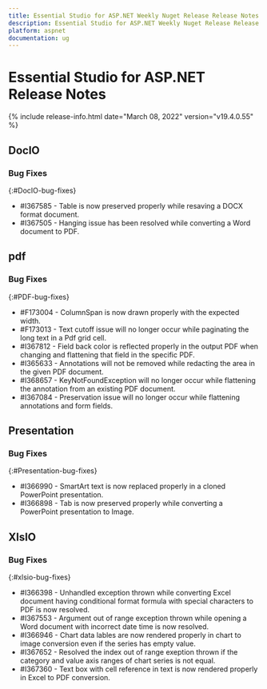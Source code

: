 ```yaml
---
title: Essential Studio for ASP.NET Weekly Nuget Release Release Notes  
description: Essential Studio for ASP.NET Weekly Nuget Release Release Notes  
platform: aspnet
documentation: ug
---
```


# Essential Studio for ASP.NET  Release Notes  

{% include release-info.html date="March 08, 2022"  version="v19.4.0.55" %} 






## DocIO

### Bug Fixes
{:#DocIO-bug-fixes}

* \#I367585 - Table is now preserved properly while resaving a DOCX format document.
* \#I367505 - Hanging issue has been resolved while converting a Word document to PDF.
## pdf

### Bug Fixes
{:#PDF-bug-fixes}

* \#F173004 - ColumnSpan is now drawn properly with the expected width. 
* \#F173013 - Text cutoff issue will no longer occur while paginating the long text in a Pdf grid cell. 
* \#I367812 - Field back color is reflected properly in the output PDF when changing and flattening that field in the specific PDF. 
* \#I365633 - Annotations will not be removed while redacting the area in the given PDF document. 
* \#I368657 - KeyNotFoundException will no longer occur while flattening the annotation from an existing PDF document. 
* \#I367084 - Preservation issue will no longer occur while flattening annotations and form fields. 

## Presentation

### Bug Fixes
{:#Presentation-bug-fixes}

* \#I366990 - SmartArt text is now replaced properly in a cloned PowerPoint presentation.
* \#I366898 - Tab is now preserved properly while converting a PowerPoint presentation to Image.
## XlsIO

### Bug Fixes
{:#xlsio-bug-fixes}

* \#I366398 - Unhandled exception thrown while converting Excel document having conditional format formula with special characters to PDF is now resolved.
* \#I367553 - Argument out of range exception thrown while opening a Word document with incorrect date time is now resolved.
* \#I366946 - Chart data lables are now rendered properly in chart to image conversion even if the series has empty value.
* \#I367652 - Resolved the index out of range exeption thrown if the category and value axis ranges of chart series is not equal.
* \#I367360 - Text box with cell reference in text is now rendered properly in Excel to PDF conversion.

